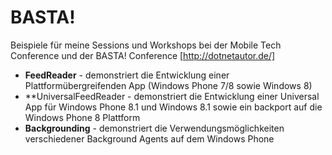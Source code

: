 BASTA!
======

Beispiele für meine Sessions und Workshops bei der Mobile Tech Conference und der BASTA! Conference [http://dotnetautor.de/]

- **FeedReader** - demonstriert die Entwicklung einer Plattformübergreifenden App (Windows Phone 7/8 sowie Windows 8)
- **UniversalFeedReader - demonstriert die Entwicklung einer Universal App für Windows Phone 8.1 und Windows 8.1 sowie ein backport auf die Windows Phone 8 Plattform
- **Backgrounding** -  demonstriert die Verwendungsmöglichkeiten verschiedener Background Agents auf dem Windows Phone 

